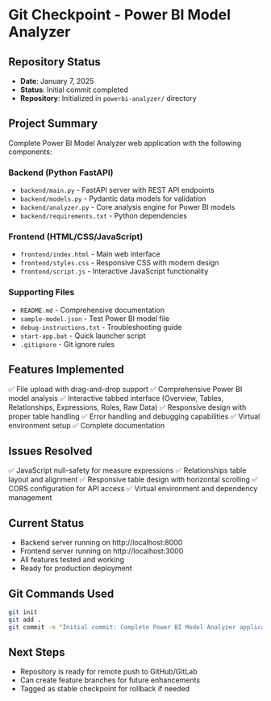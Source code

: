 # Git Checkpoint - Power BI Model Analyzer

## Repository Status
- **Date**: January 7, 2025
- **Status**: Initial commit completed
- **Repository**: Initialized in `powerbi-analyzer/` directory

## Project Summary
Complete Power BI Model Analyzer web application with the following components:

### Backend (Python FastAPI)
- `backend/main.py` - FastAPI server with REST API endpoints
- `backend/models.py` - Pydantic data models for validation
- `backend/analyzer.py` - Core analysis engine for Power BI models
- `backend/requirements.txt` - Python dependencies

### Frontend (HTML/CSS/JavaScript)
- `frontend/index.html` - Main web interface
- `frontend/styles.css` - Responsive CSS with modern design
- `frontend/script.js` - Interactive JavaScript functionality

### Supporting Files
- `README.md` - Comprehensive documentation
- `sample-model.json` - Test Power BI model file
- `debug-instructions.txt` - Troubleshooting guide
- `start-app.bat` - Quick launcher script
- `.gitignore` - Git ignore rules

## Features Implemented
✅ File upload with drag-and-drop support
✅ Comprehensive Power BI model analysis
✅ Interactive tabbed interface (Overview, Tables, Relationships, Expressions, Roles, Raw Data)
✅ Responsive design with proper table handling
✅ Error handling and debugging capabilities
✅ Virtual environment setup
✅ Complete documentation

## Issues Resolved
✅ JavaScript null-safety for measure expressions
✅ Relationships table layout and alignment
✅ Responsive table design with horizontal scrolling
✅ CORS configuration for API access
✅ Virtual environment and dependency management

## Current Status
- Backend server running on http://localhost:8000
- Frontend server running on http://localhost:3000
- All features tested and working
- Ready for production deployment

## Git Commands Used
```bash
git init
git add .
git commit -m "Initial commit: Complete Power BI Model Analyzer application"
```

## Next Steps
- Repository is ready for remote push to GitHub/GitLab
- Can create feature branches for future enhancements
- Tagged as stable checkpoint for rollback if needed
